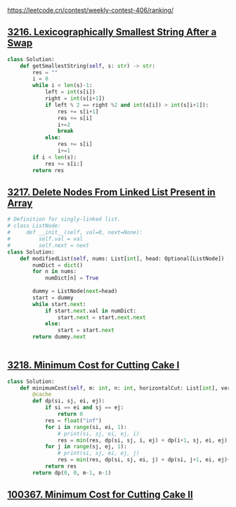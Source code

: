 





https://leetcode.cn/contest/weekly-contest-406/ranking/

## [3216. Lexicographically Smallest String After a Swap](https://leetcode.cn/contest/weekly-contest-406/problems/lexicographically-smallest-string-after-a-swap/)

```python
class Solution:
    def getSmallestString(self, s: str) -> str:
        res = ""
        i = 0
        while i < len(s)-1:
            left = int(s[i])
            right = int(s[i+1])
            if left % 2 == right %2 and int(s[i]) > int(s[i+1]):
                res += s[i+1]
                res += s[i]
                i+=2
                break
            else:
                res += s[i]
                i+=1
        if i < len(s):
            res += s[i:]
        return res
```

## [3217. Delete Nodes From Linked List Present in Array](https://leetcode.cn/contest/weekly-contest-406/problems/delete-nodes-from-linked-list-present-in-array/)

```python
# Definition for singly-linked list.
# class ListNode:
#     def __init__(self, val=0, next=None):
#         self.val = val
#         self.next = next
class Solution:
    def modifiedList(self, nums: List[int], head: Optional[ListNode]) -> Optional[ListNode]:
        numDict = dict()
        for n in nums:
            numDict[n] = True
        
        dummy = ListNode(next=head)
        start = dummy
        while start.next:
            if start.next.val in numDict:
                start.next = start.next.next
            else:
                start = start.next
        return dummy.next
        
```

## [3218. Minimum Cost for Cutting Cake I](https://leetcode.cn/contest/weekly-contest-406/problems/minimum-cost-for-cutting-cake-i/)

```python
class Solution:
    def minimumCost(self, m: int, n: int, horizontalCut: List[int], verticalCut: List[int]) -> int:
        @cache
        def dp(si, sj, ei, ej):
            if si == ei and sj == ej:
                return 0
            res = float("inf")
            for i in range(si, ei, 1):
                # print(si, sj, ei, ej, i)
                res = min(res, dp(si, sj, i, ej) + dp(i+1, sj, ei, ej) + horizontalCut[i])
            for j in range(sj, ej, 1):
                # print(si, sj, ei, ej, j)
                res = min(res, dp(si, sj, ei, j) + dp(si, j+1, ei, ej)+ verticalCut[j])
            return res
        return dp(0, 0, m-1, n-1)
```

## [100367. Minimum Cost for Cutting Cake II](https://leetcode.cn/contest/weekly-contest-406/problems/minimum-cost-for-cutting-cake-ii/)

```python
```

